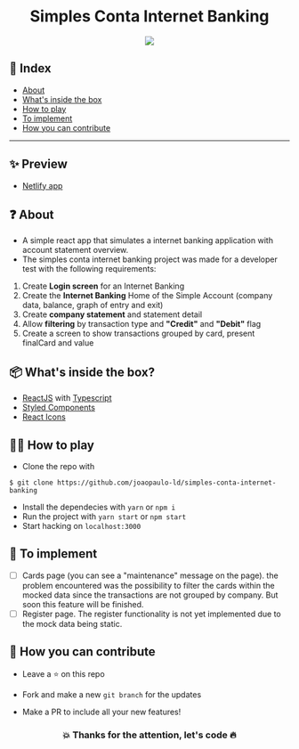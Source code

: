 <h1 align='center'>Simples Conta Internet Banking</h1>

<p align='center'>
  <img src='./src/assets/screenshot-simples-conta.gif' />
</p>

## 📌 Index
- [About](#about)
- [What's inside the box](#whats-inside-the-box)
- [How to play](#how-to-play)
- [To implement](#to-implement)
- [How you can contribute](#how-you-can-contribute)

---

## ✨ Preview
- [Netlify app](https://simples-conta.netlify.app/)

## ❓ About
- A simple react app that simulates a internet banking application with account statement overview.
- The simples conta internet banking project was made for a developer test with the following requirements:
1. Create <strong>Login screen</strong> for an Internet Banking
2. Create the <strong>Internet Banking</strong> Home of the Simple Account (company data, balance, graph of entry and exit) 
3. Create <strong>company statement</strong> and statement detail
4. Allow <strong>filtering</strong> by transaction type and <strong>"Credit"</strong> and <strong>"Debit"</strong> flag
5. Create a screen to show transactions grouped by card, present finalCard and value

## 📦 What's inside the box?
- [ReactJS](https://pt-br.reactjs.org/) with [Typescript](https://www.typescriptlang.org/)
- [Styled Components](https://styled-components.com/)
- [React Icons](https://react-icons.github.io/react-icons/)

## 👩‍💻 How to play
- Clone the repo with
```
$ git clone https://github.com/joaopaulo-ld/simples-conta-internet-banking
```
- Install the dependecies with `yarn` or `npm i`
- Run the project with `yarn start` or `npm start`
- Start hacking on `localhost:3000`

## 👀 To implement
- [ ] Cards page (you can see a "maintenance" message on the page). the problem encountered was the possibility to filter the cards within the mocked data since the transactions are not grouped by company. But soon this feature will be finished.
- [ ] Register page. The register functionality is not yet implemented due to the mock data being static.

## 💪 How you can contribute
- Leave a ⭐ on this repo

- Fork and make a new `git branch` for the updates

- Make a PR to include all your new features!

<h3 align='center'>💥 Thanks for the attention, let's code 🔥</h3>
